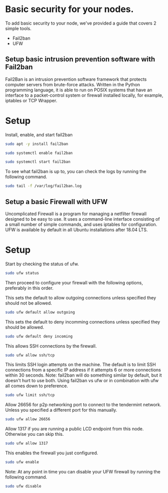 # Basic security for your nodes.

To add basic security to your node, we've provided a guide that covers 2 simple tools.

* Fail2ban
* UFW

## Setup basic intrusion prevention software with Fail2ban

Fail2Ban is an intrusion prevention software framework that protects computer servers from brute-force attacks. Written in the Python programming language, it is able to run on POSIX systems that have an interface to a packet-control system or firewall installed locally, for example, iptables or TCP Wrapper.

# Setup

Install, enable, and start fail2ban

```bash
sudo apt -y install fail2ban
```

```bash
sudo systemctl enable fail2ban
```

```bash
sudo systemctl start fail2ban
```

To see what fail2ban is up to, you can check the logs by running the following command.

```bash
sudo tail -f /var/log/fail2ban.log
```


## Setup a basic Firewall with UFW

Uncomplicated Firewall is a program for managing a netfilter firewall designed to be easy to use. It uses a command-line interface consisting of a small number of simple commands, and uses iptables for configuration. UFW is available by default in all Ubuntu installations after 18.04 LTS.

# Setup

Start by checking the status of ufw.

```bash
sudo ufw status
```

Then proceed to configure your firewall with the following options, preferably in this order.


This sets the default to allow outgoing connections unless specified they should not be allowed.


```bash
sudo ufw default allow outgoing
```

This sets the default to deny incomming connections unless specified they should be allowed.

```bash
sudo ufw default deny incoming
```

This allows SSH connections by the firewall.

```bash
sudo ufw allow ssh/tcp
```

This limits SSH login attempts on the machine. The default is to limit SSH connections from a specific IP address if it attempts 6 or more connections within 30 seconds. Note: fail2ban will do something similar by default, but it doesn't hurt to use both. Using fail2ban vs ufw or in combination with ufw all comes down to preference.

```bash
sudo ufw limit ssh/tcp
```

Allow 26656 for p2p networking port to connect to the tendermint network. Unless you specified a different port for this manually.

```bash
sudo ufw allow 26656
```

Allow 1317 if you are running a public LCD endpoint from this node. Otherwise you can skip this.

```bash
sudo ufw allow 1317
```

This enables the firewall you just configured.

```bash
sudo ufw enable
```

Note: At any point in time you can disable your UFW firewall by running the following command.

```bash
sudo ufw disable
```
